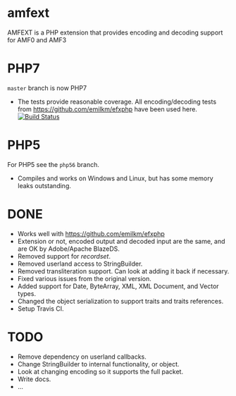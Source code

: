 amfext
======

AMFEXT is a PHP extension that provides encoding and decoding support for AMF0 and AMF3

# PHP7

`master` branch is now PHP7

* The tests provide reasonable coverage. All encoding/decoding tests from https://github.com/emilkm/efxphp have been used here.
[![Build Status](https://travis-ci.org/emilkm/amfext.svg?branch=master)](https://travis-ci.org/emilkm/amfext)

# PHP5

For PHP5 see the `php56` branch.

* Compiles and works on Windows and Linux, but has some memory leaks outstanding.

# DONE

* Works well with https://github.com/emilkm/efxphp
* Extension or not, encoded output and decoded input are the same, and are OK by Adobe/Apache BlazeDS.
* Removed support for _recordset_.
* Removed userland access to StringBuilder.
* Removed transliteration support. Can look at adding it back if necessary.
* Fixed various issues from the original version.
* Added support for Date, ByteArray, XML, XML Document, and Vector types.
* Changed the object serialization to support traits and traits references.
* Setup Travis CI.

# TODO

* Remove dependency on userland callbacks.
* Change StringBuilder to internal functionality, or object.
* Look at changing encoding so it supports the full packet.
* Write docs.
* ...



